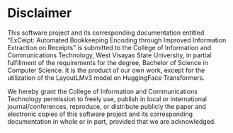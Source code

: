 # Disclaimer  
  This software project and its corresponding
  documentation entitled “ExCeipt: Automated Bookkeeping
  Encoding through Improved Information Extraction on
  Receipts” is submitted to the College of Information and
  Communications Technology, West Visayas State University,
  in partial fulfillment of the requirements for the degree,
  Bachelor of Science in Computer Science. It is the product
  of our own work, except for the utilization of the
  LayoutLMv3 model on HuggingFace Transformers.
  
  We hereby grant the College of Information and
  Communications Technology permission to freely use, publish
  in local or international journal/conferences, reproduce,
  or distribute publicly the paper and electronic copies of
  this software project and its corresponding documentation
  in whole or in part, provided that we are acknowledged.
